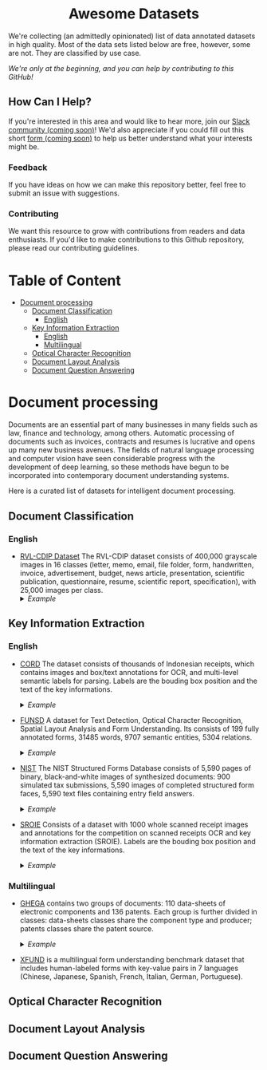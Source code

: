 
<div align="center">
  <h1>Awesome Datasets</h1>
</div>

We're collecting (an admittedly opinionated) list of data annotated datasets in high quality. Most of the data sets listed below are free, however, some are not. They are classified by use case.

*We're only at the beginning, and you can help by contributing to this GitHub!*

<!-- omit in toc -->
## How Can I Help?

If you're interested in this area and would like to hear more, join our [Slack community (coming soon)](#)! We'd also appreciate if you could fill out this short [form (coming soon)](#) to help us better understand what your interests might be.

<!-- omit in toc -->
### Feedback

If you have ideas on how we can make this repository better, feel free to submit an issue with suggestions.

<!-- omit in toc -->
### Contributing

We want this resource to grow with contributions from readers and data enthusiasts. If you'd like to make contributions to this Github repository, please read our contributing guidelines.

<!-- omit in toc -->
# Table of Content

- [Document processing](#document-processing)
  - [Document Classification](#document-classification)
    - [English](#english)
  - [Key Information Extraction](#key-information-extraction)
    - [English](#english-1)
    - [Multilingual](#multilingual)
  - [Optical Character Recognition](#optical-character-recognition)
  - [Document Layout Analysis](#document-layout-analysis)
  - [Document Question Answering](#document-question-answering)


# Document processing

Documents are an essential part of many businesses in many fields such as law, finance and technology, among others. Automatic processing of documents such as invoices, contracts and resumes is lucrative and opens up many new business avenues. The fields of natural language processing and computer vision have seen considerable progress with the development of deep learning, so these methods have begun to be incorporated into contemporary document understanding systems.

Here is a curated list of datasets for intelligent document processing.

## Document Classification

### English

- [RVL-CDIP Dataset](https://www.cs.cmu.edu/~aharley/rvl-cdip/) The RVL-CDIP dataset consists of 400,000 grayscale images in 16 classes (letter, memo, email, file folder, form, handwritten, invoice, advertisement, budget, news article, presentation, scientific publication, questionnaire, resume, scientific report, specification), with 25,000 images per class.
  <details>
    <summary><i>Example</i></summary>
    <img src="https://production-media.paperswithcode.com/datasets/RVL-CDIP-0000000502-f579eaab_GQ7QoTc.jpg" />
  </details>

## Key Information Extraction

### English

- [CORD](https://github.com/clovaai/cord) The dataset consists of thousands of Indonesian receipts, which contains images and box/text annotations for OCR, and multi-level semantic labels for parsing. Labels are the bouding box position and the text of the key informations.
  <details>
    <summary><i>Example</i></summary>
    <img src="https://guillaumejaume.github.io/FUNSD/img/two_forms.png" />
  </details>

- [FUNSD](https://guillaumejaume.github.io/FUNSD/) A dataset for Text Detection, Optical Character Recognition, Spatial Layout Analysis and Form Understanding. Its consists of 199 fully annotated forms, 31485 words, 9707 semantic entities, 5304 relations.
  <details>
    <summary><i>Example</i></summary>
    <img src="https://github.com/clovaai/cord/raw/master/figure/sample.png" />
  </details>

- [NIST](https://www.nist.gov/srd/nist-special-database-2) The NIST Structured Forms Database consists of 5,590 pages of binary, black-and-white images of synthesized documents: 900 simulated tax submissions, 5,590 images of completed structured form faces, 5,590 text files containing entry field answers.
  <details>
    <summary><i>Example</i></summary>
    <img src="https://www.nist.gov/sites/default/files/styles/2800_x_2800_limit/public/images/2019/04/27/sd2.jpg" />
  </details>

- [SROIE](https://drive.google.com/open?id=1ShItNWXyiY1tFDM5W02bceHuJjyeeJl2) Consists of a dataset with 1000 whole scanned receipt images and annotations for the competition on scanned receipts OCR and key information extraction (SROIE). Labels are the bouding box position and the text of the key informations.
  <details>
    <summary><i>Example</i></summary>
    <img src="https://production-media.paperswithcode.com/datasets/Screenshot_2021-08-09_at_14.29.44.png" />
  </details>

### Multilingual

- [GHEGA](https://media.springernature.com/lw685/springer-static/image/chp%3A10.1007%2F978-3-030-57058-3_28/MediaObjects/493083_1_En_28_Fig1_HTML.png) contains two groups of documents: 110 data-sheets of electronic components and 136 patents. Each group is further divided in classes: data-sheets classes share the component type and producer; patents classes share the patent source.
  <details>
    <summary><i>Example</i></summary>
    <img src="https://lh3.googleusercontent.com/_TGut_Kb1q1HQrwRFTNPr0Kw-6Gssit08jcMMklw2qvbnun3q9j1tXUzSBmqafayEBacAg=w1280" />
  </details>

- [XFUND](https://github.com/doc-analysis/XFUND) is a multilingual form understanding benchmark dataset that includes human-labeled forms with key-value pairs in 7 languages (Chinese, Japanese, Spanish, French, Italian, German, Portuguese).




## Optical Character Recognition



## Document Layout Analysis

## Document Question Answering

